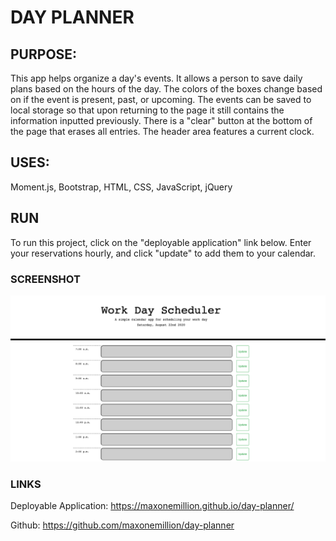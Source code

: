 # DAY PLANNER

## PURPOSE:
This app helps organize a day's events. It allows a person to save daily plans based on the hours of the day. The colors of the boxes change based on if the event is present, past, or upcoming. The events can be saved to local storage so that upon returning to the page it still contains the information inputted previously. There is a "clear" button at the bottom of the page that erases all entries. The header area features a current clock.

## USES:
Moment.js, Bootstrap, HTML, CSS, JavaScript, jQuery

## RUN
To run this project, click on the "deployable application" link below. Enter your reservations hourly, and click "update" to add them to your calendar.

### SCREENSHOT
![project screenshot](develop/images/screenshot.png)

### LINKS
Deployable Application: https://maxonemillion.github.io/day-planner/

Github: https://github.com/maxonemillion/day-planner 
